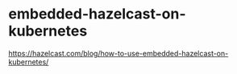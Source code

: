 embedded-hazelcast-on-kubernetes
================
https://hazelcast.com/blog/how-to-use-embedded-hazelcast-on-kubernetes/